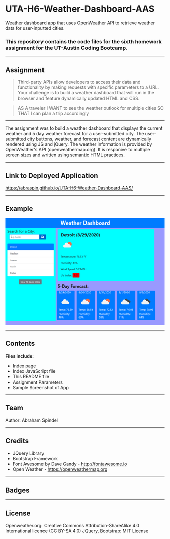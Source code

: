 # UTA-H6-Weather-Dashboard-AAS
Weather dashboard app that uses OpenWeather API to retrieve weather data for user-inputted cities.

### This repository contains the code files for the sixth homework assignment for the UT-Austin Coding Bootcamp.

---

## Assignment
>Third-party APIs allow developers to access their data and functionality by making requests with 
>specific parameters to a URL. Your challenge is to build a weather dashboard that will run in 
>the browser and feature dynamically updated HTML and CSS.

>AS A traveler
>I WANT to see the weather outlook for multiple cities
>SO THAT I can plan a trip accordingly

---

The assignment was to build a weather dashboard that displays the current weather and 5 day weather forecast for a user-submitted city. The user-submitted city buttons, weather, and forecast content are dynamically rendered using JS and jQuery. The weather information is provided by OpenWeather's API (openweathermap.org). It is responive to multiple screen sizes and written using semantic HTML practices.

---

## Link to Deployed Application

https://abraspin.github.io/UTA-H6-Weather-Dashboard-AAS/

---

## Example


![Screenshot of deployed app](./Assets/app-screenshot.png)


---

## Contents
**Files include:**
* Index page
* Index JavaScript file
* This README file
* Assignment Parameters
* Sample Screenshot of App 

---

## Team
Author: Abraham Spindel

---

## Credits
* JQuery Library
* Bootstrap Framework
* Font Awesome by Dave Gandy - http://fontawesome.io
* Open Weather - https://openweathermap.org
---

## Badges

---

## License
Openweather.org: Creative Commons Attribution-ShareAlike 4.0 International licence (CC BY-SA 4.0)
JQuery, Bootstrap: MIT License
